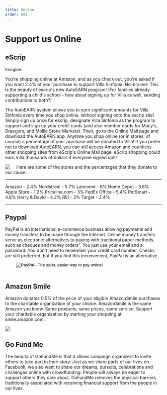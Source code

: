 ```yaml
---
title: Online
order: 601
---
```


<style>
td {
  width: 35%;
}
</style>

# Support us Online

## eScrip

Imagine:

You're shopping online at Amazon, and as you check out, you're asked if you want 2.4% of your purchase to support Villa Sinfonia. No-brainer! This is the beauty of escrip's new AutoEARN program! (For families already supporting a child's school - how about signing up for Villa as well, sending contributions to both?)

The AutoEARN system allows you to earn significant amounts for Villa Sinfonia every time you shop online, without signing onto the escrip site! Simply sign up once for escrip, designate Villa Sinfonia as the program to support and sign up your credit cards (and also member cards for Macy's,  Draegers, and Mollie Stone Markets). Then, go to the Online Mall page and download the AutoEARN app. Anytime you shop online (or in stores, of course) a percentage of your purchase will be donated to Villa! If you prefer not to download AutoEARN, you can still access Amazon and countless other shopping sites from eScrip's Online Mall page.  eScrip shopping could earn Villa thousands of dollars if everyone signed up!!!

<a style="float: left; margin-right: 20px;" href="https://secure.escrip.com/jsp/group/onlinemall/groupmallredir.jsp?gid=500015270" target="_blank"><img style="align: middle;" src="http://groups.escrip.com/omlink/escrip_online_mall.gif"></img></a>


Here are some of the stores and the percentages that they donate to our cause:

-------------------- ------------------- ----------------------
Amazon - 2.4%        Nordstrom - 5.7%    Lancome - 6%
Home Depot - 3.6%    Apple Store - 1.2%  Priceline.com - 3%
FedEx Office - 5.4%  PetSmart - 4.8%     Harry & David - 4.2%
REI - 3%             Target - 2.4%
-------------------- ------------------- ----------------------



## Paypal
<style>
div.paypal {
    position: relative;
    left: 35px;
    top: 0px;
    color: white;
}
</style>

PayPal is an international e-commerce business allowing payments and money transfers to be made through the Internet. Online money transfers serve as electronic alternatives to paying with traditional paper methods, such as cheques and money orders”. You just use your email and a password. You don’t need to remember your credit card number. Checks are still preferred, but if you find this inconvenient, PayPal is an alternative.

<div class = "paypal">
<form action="https://www.paypal.com/cgi-bin/webscr" method="post" target="_top">
<input name="cmd" value="_s-xclick" type="hidden">
<input name="hosted_button_id" value="NJX8T74CJF4QG" type="hidden">
<input src="https://www.paypalobjects.com/en_US/i/btn/btn_donate_LG.gif" name="submit" alt="PayPal - The safer, easier way to pay online!" border="0" type="image"><br><br><img alt="" src="https://www.paypalobjects.com/en_US/i/scr/pixel.gif" height="1" border="0" width="1">
</form>
</div>

## Amazon Smile

Amazon donates 0.5% of the price of your eligible AmazonSmile purchases to the charitable organization of your choice.
AmazonSmile is the same Amazon you know. Same products, same prices, same service.
Support your charitable organization by starting your shopping at smile.amazon.com.

<a style="" href="
https://smile.amazon.com/ch/94-3211883"><img src="http://g-ecx.images-amazon.com/images/G/01/x-locale/paladin/smile_fb_logo_sparkle._V343514272_.png&quot;" align="middle"></a>

## Go Fund Me

The beauty of GoFundMe is that it allows campaign organizers to invite others to take part in their story. Just as we share parts of our lives on Facebook, we also want to share our dreams, pursuits, celebrations and challenges online with crowdfunding. People will always be eager to support others they care about. GoFundMe removes the physical barriers traditionally associated with receiving financial support from the people in our lives.
